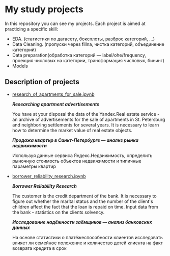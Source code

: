 # My study projects 

In this repository you can see my projects.
Each project is aimed at practicing a specific skill:
- EDA. (статистики по датасету, боксплоты, разброс категорий, ...)
- Data Cleaning. (пропуски через fillna, чистка категорий, объединение категорий)
- Data preparation(обработка категорий — label/ohe/frequency, проекция числовых на категории, трансформация числовых, бининг)
- Models

## Description of projects
- [research_of_apartments_for_sale.ipynb](https://github.com/Kargin-Alexey/study_projects/blob/main/research_of_apartments_for_sale.ipynb)

     ___Researching apartment advertisements___    
     
     You have at your disposal the data of the Yandex.Real estate service - an archive of advertisements for the sale of apartments in St. Petersburg and neighboring settlements for several years. It is necessary to learn how to determine the market value of real estate objects. 
     
     ___Продажа квартир в Санкт-Петербурге — анализ рынка недвижимости___
     
     Используя данные сервиса Яндекс.Недвижимость, определить рыночную стоимость объектов недвижимости и типичные параметры квартир
      
- [borrower_reliability_research.ipynb](https://github.com/Kargin-Alexey/study_projects/blob/main/borrower_reliability_research.ipynb)    
    
     ___Borrower Reliability Research___    
     
     The customer is the credit department of the bank. It is necessary to figure out whether the marital status and the number of the client's children affect the fact that the loan is repaid on time. Input data from the bank - statistics on the clients solvency.
    
    
    ___Исследование надёжности заёмщиков — анализ банковских данных___    
    
    На основе статистики о платёжеспособности клиентов исследовать влияет ли семейное положение и количество детей клиента на факт возврата кредита в срок
    
    
